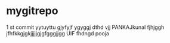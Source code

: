 # mygitrepo
1 st commit
yytuyttu
gjyfyjf
ygyggj
dthd
vjj
PANKAJkunal
fjhjggh
jfhfkkgjgkjjjjjgjgfgggjjgg
UIF
fhdngd
pooja
